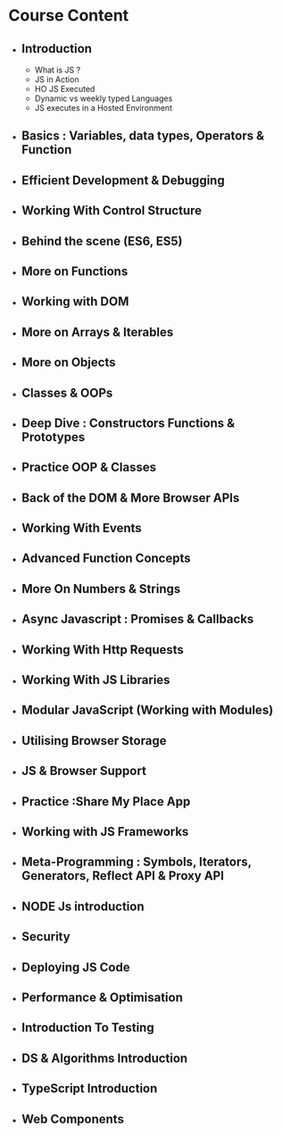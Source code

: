 # Course Content
- ## Introduction
  - What is JS ?
  - JS in Action
  - HO JS Executed
  - Dynamic vs weekly typed Languages
  - JS executes in a Hosted Environment

- ## Basics : Variables, data types, Operators & Function

- ## Efficient Development &  Debugging

- ## Working With Control Structure

- ## Behind the scene (ES6, ES5)

- ## More on Functions

- ## Working with DOM

- ## More on Arrays & Iterables

- ## More on Objects

- ## Classes & OOPs

- ## Deep Dive : Constructors Functions & Prototypes

- ## Practice OOP & Classes

- ## Back of the DOM & More Browser APIs

- ## Working With Events

- ## Advanced Function Concepts

- ## More On Numbers & Strings

- ## Async Javascript : Promises & Callbacks

- ## Working With Http Requests

- ## Working With JS Libraries

- ## Modular JavaScript (Working with Modules)

- ## Utilising Browser Storage

- ## JS & Browser Support

- ## Practice :Share My Place App

- ## Working with JS Frameworks

- ## Meta-Programming : Symbols, Iterators, Generators, Reflect API & Proxy API

- ## NODE Js introduction

- ## Security

- ## Deploying JS Code

- ## Performance & Optimisation

- ## Introduction To Testing

- ##  DS & Algorithms Introduction

- ## TypeScript Introduction

- ## Web Components
